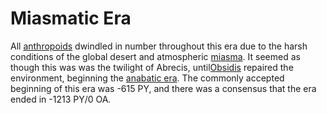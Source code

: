 # Miasmatic Era

<meta property="og:description" content="All anthropoids dwindled in number throughout this era due to the harsh conditions of the global desert and atmospheric miasma.">

All [anthropoids](../../inhabitants/anthropoids/introduction.md) dwindled in number throughout this era due to the harsh conditions of the global desert and atmospheric [miasma](../../miasma.md). It seemed as though this was was the twilight of Abrecis, until[Obsidis](../../inhabitants/deities/obsidis.md) repaired the environment, beginning the [anabatic era](anabatic.md). The commonly accepted beginning of this era was -615 PY, and there was a consensus that the era ended in -1213 PY/0 OA.